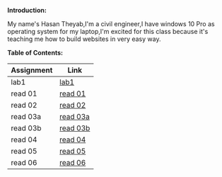 **Introduction:**

My name's Hasan Theyab,I'm a civil engineer,I have windows 10 Pro as operating system for my laptop,I'm excited for this class because it's teaching me how to build websites in very easy way.


**Table of Contents:**

| Assignment  | Link        |
| ----------- | ----------- |
| lab1        | [lab1](lab1.md)         |
| read 01     | [read 01](read1.md)     |
| read 02     | [read 02](read2.md)     |
| read 03a    | [read 03a](read3a.md)   |
| read 03b    | [read 03b](read3b.md)   |
| read 04     | [read 04](read4.md)     |
| read 05     | [read 05](read5.md)     |
| read 06     | [read 06](read6.md)     |


